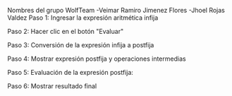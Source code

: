 Nombres del grupo WolfTeam
-Veimar Ramiro Jimenez Flores
-Jhoel Rojas Valdez
Paso 1: Ingresar la expresión aritmética infija

Paso 2: Hacer clic en el botón "Evaluar"

Paso 3: Conversión de la expresión infija a postfija

Paso 4: Mostrar expresión postfija y operaciones intermedias

Paso 5: Evaluación de la expresión postfija:

Paso 6: Mostrar resultado final
